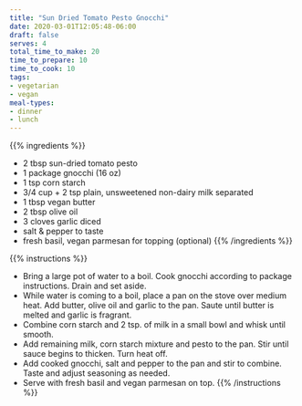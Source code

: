 ```yaml
---
title: "Sun Dried Tomato Pesto Gnocchi"
date: 2020-03-01T12:05:48-06:00
draft: false
serves: 4
total_time_to_make: 20
time_to_prepare: 10
time_to_cook: 10
tags:
- vegetarian
- vegan
meal-types:
- dinner
- lunch
---
```


{{% ingredients %}}
- 2 tbsp sun-dried tomato pesto
- 1 package gnocchi (16 oz)
- 1 tsp corn starch
- 3/4 cup + 2 tsp plain, unsweetened non-dairy milk separated
- 1 tbsp vegan butter
- 2 tbsp olive oil
- 3 cloves garlic diced
- salt & pepper to taste
- fresh basil, vegan parmesan for topping (optional)
{{% /ingredients %}}

{{% instructions %}}
- Bring a large pot of water to a boil. Cook gnocchi according to package instructions. Drain and set aside.
- While water is coming to a boil, place a pan on the stove over medium heat. Add butter, olive oil and garlic to the pan. Saute until butter is melted and garlic is fragrant. 
- Combine corn starch and 2 tsp. of milk in a small bowl and whisk until smooth.
- Add remaining milk, corn starch mixture and pesto to the pan. Stir until sauce begins to thicken. Turn heat off.
- Add cooked gnocchi, salt and pepper to the pan and stir to combine. Taste and adjust seasoning as needed. 
- Serve with fresh basil and vegan parmesan on top.
{{% /instructions %}}
